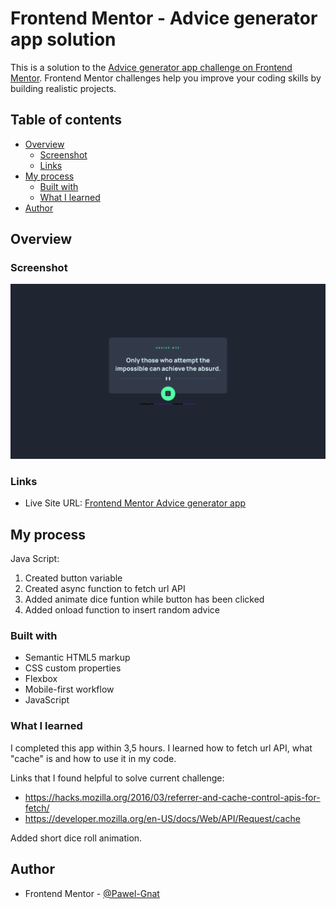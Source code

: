 # Frontend Mentor - Advice generator app solution

This is a solution to the [Advice generator app challenge on Frontend Mentor](https://www.frontendmentor.io/challenges/advice-generator-app-QdUG-13db). Frontend Mentor challenges help you improve your coding skills by building realistic projects.

## Table of contents

- [Overview](#overview)
  - [Screenshot](#screenshot)
  - [Links](#links)
- [My process](#my-process)
  - [Built with](#built-with)
  - [What I learned](#what-i-learned)
- [Author](#author)

## Overview

### Screenshot

![](./screenshot.png)

### Links

- Live Site URL: [Frontend Mentor Advice generator app](https://pawel-gnat.github.io/Frontend-Mentor-Advice-generator-app/)

## My process

Java Script:

1. Created button variable
2. Created async function to fetch url API
3. Added animate dice funtion while button has been clicked
4. Added onload function to insert random advice

### Built with

- Semantic HTML5 markup
- CSS custom properties
- Flexbox
- Mobile-first workflow
- JavaScript

### What I learned

I completed this app within 3,5 hours. I learned how to fetch url API, what "cache" is and how to use it in my code. 

Links that I found helpful to solve current challenge:

- https://hacks.mozilla.org/2016/03/referrer-and-cache-control-apis-for-fetch/
- https://developer.mozilla.org/en-US/docs/Web/API/Request/cache

Added short dice roll animation.

## Author

- Frontend Mentor - [@Pawel-Gnat](https://www.frontendmentor.io/profile/Pawel-Gnat)
